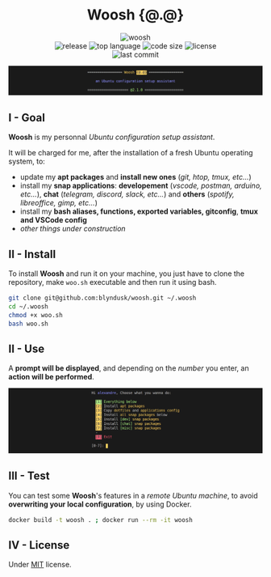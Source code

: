 <h1 align="center">Woosh {@.@}</h1>
<p align="center">
  <img alt="woosh" src="https://img.shields.io/badge/Woosh-%7B%40.%40%7D-b72a2a?style=flat-square"/>
  <br/>
  <img alt="release" src="https://img.shields.io/github/v/release/blyndusk/woosh?style=flat-square"/>
  <img alt="top language" src="https://img.shields.io/github/languages/top/blyndusk/woosh?style=flat-square"/>
  <img alt="code size" src="https://img.shields.io/github/languages/code-size/blyndusk/woosh?style=flat-square"/>
  <img alt="license" src="https://img.shields.io/github/license/blyndusk/woosh?style=flat-square"/>
  <br/>
  <img alt="last commit" src="https://img.shields.io/github/last-commit/blyndusk/woosh?style=flat-square"/>
</p>

![banner](assets/banner.png)

## I - Goal

**Woosh** is my personnal _Ubuntu configuration setup assistant_.

It will be charged for me, after the installation of a fresh Ubuntu operating system, to:

- update my **apt packages** and **install new ones** (_git, htop, tmux, etc..._)
- install my **snap applications**: **developement** (_vscode, postman, arduino, etc..._), **chat** (_telegram, discord, slack, etc..._) and **others** (_spotify, libreoffice, gimp, etc..._)
- install my **bash aliases, functions, exported variables, gitconfig**, **tmux and VSCode config**
- _other things under construction_

## II - Install

To install **Woosh** and run it on your machine, you just have to clone the repository, make `woo.sh` executable and then run it using bash.

```bash
git clone git@github.com:blyndusk/woosh.git ~/.woosh
cd ~/.woosh
chmod +x woo.sh
bash woo.sh
```

## II - Use

A **prompt will be displayed**, and depending on the _number_ you enter, an **action will be performed**.

![woosh](assets/prompt.png)

## III - Test

You can test some **Woosh**'s features in a _remote Ubuntu machine_, to avoid **overwriting your local configuration**, by using Docker.

```bash
docker build -t woosh . ; docker run --rm -it woosh
```

## IV - License

Under [MIT](https://github.com/blyndusk/dotfiles/blob/master/LICENSE) license.
